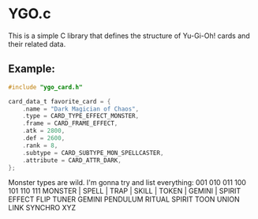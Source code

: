 # YGO.c

This is a simple C library that defines the structure of Yu-Gi-Oh! cards and their related data.

## Example:

```c
#include "ygo_card.h"

card_data_t favorite_card = {
    .name = "Dark Magician of Chaos",
    .type = CARD_TYPE_EFFECT_MONSTER,
    .frame = CARD_FRAME_EFFECT,
    .atk = 2800,
    .def = 2600,
    .rank = 8,
    .subtype = CARD_SUBTYPE_MON_SPELLCASTER,
    .attribute = CARD_ATTR_DARK,
};
```

Monster types are wild. I'm gonna try and list everything:
 001        010    011    100     101     110      111
MONSTER | SPELL | TRAP | SKILL | TOKEN | GEMINI | SPIRIT
EFFECT
FLIP
TUNER
GEMINI
PENDULUM
RITUAL
SPIRIT
TOON
UNION
LINK
SYNCHRO
XYZ

